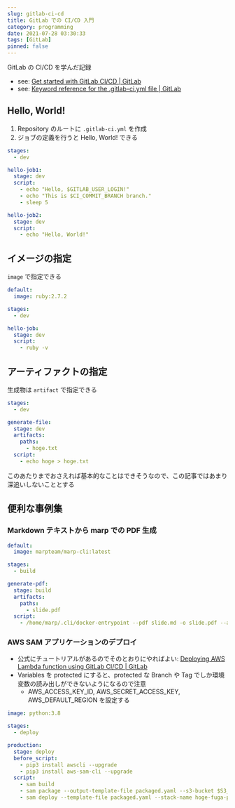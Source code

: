 ```yaml
---
slug: gitlab-ci-cd
title: GitLab での CI/CD 入門
category: programming
date: 2021-07-28 03:30:33
tags: [GitLab]
pinned: false
---
```


GitLab の CI/CD を学んだ記録

- see: [Get started with GitLab CI/CD | GitLab](https://docs.gitlab.com/ee/ci/quick_start/)
- see: [Keyword reference for the .gitlab-ci.yml file | GitLab](https://docs.gitlab.com/ee/ci/yaml/index.html)

## Hello, World!

1. Repository のルートに `.gitlab-ci.yml` を作成
2. ジョブの定義を行うと Hello, World! できる

```yaml
stages:
  - dev

hello-job1:
  stage: dev
  script:
    - echo "Hello, $GITLAB_USER_LOGIN!"
    - echo "This is $CI_COMMIT_BRANCH branch."
    - sleep 5

hello-job2:
  stage: dev
  script:
    - echo "Hello, World!"
```

## イメージの指定

`image` で指定できる

```yaml
default:
  image: ruby:2.7.2

stages:
  - dev

hello-job:
  stage: dev
  script:
    - ruby -v
```

## アーティファクトの指定

生成物は `artifact` で指定できる

```yaml
stages:
  - dev

generate-file:
  stage: dev
  artifacts:
    paths:
      - hoge.txt
  script:
    - echo hoge > hoge.txt
```

このあたりまでおさえれば基本的なことはできそうなので、この記事ではあまり深追いしないこととする

## 便利な事例集

### Markdown テキストから marp での PDF 生成

```yaml
default:
  image: marpteam/marp-cli:latest

stages:
  - build

generate-pdf:
  stage: build
  artifacts:
    paths:
      - slide.pdf
  script:
    - /home/marp/.cli/docker-entrypoint --pdf slide.md -o slide.pdf --allow-local-files
```

### AWS SAM アプリケーションのデプロイ

- 公式にチュートリアルがあるのでそのとおりにやればよい: [Deploying AWS Lambda function using GitLab CI/CD | GitLab](https://docs.gitlab.com/ee/user/project/clusters/serverless/aws.html#aws-serverless-application-model)
- Variables を protected にすると、protected な Branch や Tag でしか環境変数の読み出しができないようになるので注意
  - AWS_ACCESS_KEY_ID, AWS_SECRET_ACCESS_KEY, AWS_DEFAULT_REGION を設定する

```yaml
image: python:3.8

stages:
  - deploy

production:
  stage: deploy
  before_script:
    - pip3 install awscli --upgrade
    - pip3 install aws-sam-cli --upgrade
  script:
    - sam build
    - sam package --output-template-file packaged.yaml --s3-bucket $S3_BUCKET_NAME
    - sam deploy --template-file packaged.yaml --stack-name hoge-fuga-piyo --s3-bucket $S3_BUCKET_NAME --capabilities CAPABILITY_IAM
```

